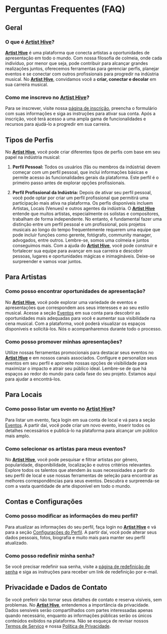 # Perguntas Frequentes (FAQ)

## Geral

### O que é [**Artist Hive**](https://www.artist-hive.com)?

[**Artist Hive**](https://www.artist-hive.com) é uma plataforma que conecta artistas a oportunidades de apresentação em todo o mundo. Com nossa filosofia de colmeia, onde cada indivíduo, por menor que seja, pode contribuir para alcançar grandes realizações juntos, oferecemos ferramentas para gerenciar perfis, planejar eventos e se conectar com outros profissionais para progredir na indústria musical. No [**Artist Hive**](https://www.artist-hive.com), convidamos você a **criar, conectar e decolar** em sua carreira musical.

### Como me inscrevo no [**Artist Hive**](https://www.artist-hive.com)?

Para se inscrever, visite nossa [página de inscrição](https://www.artist-hive.com/signup), preencha o formulário com suas informações e siga as instruções para ativar sua conta. Após a inscrição, você terá acesso a uma ampla gama de funcionalidades e recursos para ajudá-lo a progredir em sua carreira.

## Tipos de Perfis

No [**Artist Hive**](https://www.artist-hive.com), você pode criar diferentes tipos de perfis com base em seu papel na indústria musical:

1. **Perfil Pessoal:** Todos os usuários (fãs ou membros da indústria) devem começar com um perfil pessoal, que inclui informações básicas e permite acesso às funcionalidades gerais da plataforma. Este perfil é o primeiro passo antes de explorar opções profissionais.

2. **Perfil Profissional da Indústria:** Depois de ativar seu perfil pessoal, você pode optar por criar um perfil profissional que permitirá uma participação mais ativa na plataforma. Os perfis disponíveis incluem Artistas, Locais (Venues) e outros agentes da indústria. O [**Artist Hive**](https://www.artist-hive.com) entende que muitos artistas, especialmente os solistas e compositores, trabalham de forma independente. No entanto, é fundamental fazer uma distinção entre um perfil pessoal e um profissional, pois projetos musicais ao longo do tempo frequentemente requerem uma equipe que pode incluir funções como gerente, fotógrafo, community manager, advogados, entre outros. Lembre-se, somos uma colmeia e juntos conseguimos mais. Com a ajuda do [**Artist Hive**](https://www.artist-hive.com), você pode construir e fortalecer sua equipe para avançar em sua carreira e descobrir pessoas, lugares e oportunidades mágicas e inimagináveis. Deixe-se surpreender e vamos voar juntos.

## Para Artistas

### Como posso encontrar oportunidades de apresentação?

No [**Artist Hive**](https://www.artist-hive.com), você pode explorar uma variedade de eventos e apresentações que correspondem aos seus interesses e ao seu estilo musical. Acesse a seção [Eventos](https://www.artist-hive.com/events) em sua conta para descobrir as oportunidades mais adequadas para você e aumentar sua visibilidade na cena musical. Com a plataforma, você poderá visualizar os espaços disponíveis e solicitá-los. Nós o acompanharemos durante todo o processo.

### Como posso promover minhas apresentações?

Utilize nossas ferramentas promocionais para destacar seus eventos no [**Artist Hive**](https://www.artist-hive.com) e em nossos canais associados. Configure e personalize seus eventos em seu perfil e aproveite nossas opções de visibilidade para maximizar o impacto e atrair seu público ideal. Lembre-se de que há espaços ao redor do mundo para cada fase do seu projeto. Estamos aqui para ajudar a encontrá-los.

## Para Locais

### Como posso listar um evento no [**Artist Hive**](https://www.artist-hive.com)?

Para listar um evento, faça login em sua conta de local e vá para a seção [Eventos](https://www.artist-hive.com/events). A partir daí, você pode criar um novo evento, inserir todos os detalhes necessários e publicá-lo na plataforma para alcançar um público mais amplo.

### Como selecionar os artistas para meus eventos?

No [**Artist Hive**](https://www.artist-hive.com), você pode pesquisar e filtrar artistas por gênero, popularidade, disponibilidade, localização e outros critérios relevantes. Explore todos os talentos que atendem às suas necessidades a partir do seu perfil de local e use nossas ferramentas de seleção para encontrar as melhores correspondências para seus eventos. Descubra e surpreenda-se com a vasta quantidade de arte disponível em todo o mundo.

## Contas e Configurações

### Como posso modificar as informações do meu perfil?

Para atualizar as informações do seu perfil, faça login no [**Artist Hive**](https://www.artist-hive.com) e vá para a seção [Configurações do Perfil](https://www.artist-hive.com/profile). A partir daí, você pode alterar seus dados pessoais, fotos, biografia e muito mais para manter seu perfil atualizado.

### Como posso redefinir minha senha?

Se você precisar redefinir sua senha, visite a [página de redefinição de senha](https://www.artist-hive.com/reset-password) e siga as instruções para receber um link de redefinição por e-mail.

## Privacidade e Dados de Contato

Se você preferir não tornar seus detalhes de contato e reserva visíveis, sem problemas. No [**Artist Hive**](https://www.artist-hive.com), entendemos a importância da privacidade. Dados sensíveis serão compartilhados com partes interessadas apenas quando necessário, enquanto as informações públicas serão os únicos conteúdos exibidos na plataforma. Não se esqueça de revisar nossos [Termos de Serviço](https://www.artist-hive.com/tos) e nossa [Política de Privacidade](https://www.artist-hive.com/privacy).
